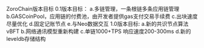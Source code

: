 ZoroChain版本目标
0.1版本目标：	a.多链管理，一条根链多条应用链管理
				b.GASCoinPool，应用链的付费池，由开发者提供gas支付交易手续费
				c.出块速度尽量优化
				d.固定记账节点
				e.与Neo数据交互
1.0版本目标:	a.新的共识节点算法 vBFT
				b.网络通讯模型重新构建
				c.单链1000+TPS 响应速度200-300ms
				d.新的leveldb存储结构